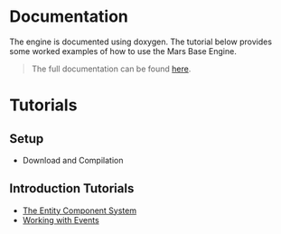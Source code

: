 # Documentation
The engine is documented using doxygen.
The tutorial below provides some worked examples of how to use the Mars Base Engine.

>The full documentation can be found [here](Doxygen/index.html).

# Tutorials

## Setup
- Download and Compilation

## Introduction Tutorials
- [The Entity Component System](Tutorials/EntityComponentSystem.md)
- [Working with Events](Tutorials/Events.md)